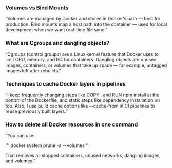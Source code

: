 ### Volumes vs Bind Mounts

“Volumes are managed by Docker and stored in Docker’s path — best for production.
Bind mounts map a host path into the container — used for local development when we want real-time file sync.”

### What are Cgroups and dangling objects?

“Cgroups (control groups) are a Linux kernel feature that Docker uses to limit CPU, memory, and I/O for containers.
Dangling objects are unused images, containers, or volumes that take up space — for example, untagged images left after rebuilds.”

### Techniques to cache Docker layers in pipelines

“I keep frequently changing steps like COPY . and RUN npm install at the bottom of the Dockerfile, and static steps like dependency installation on top.
Also, I use build cache options like --cache-from in CI pipelines to reuse previously built layers.”

### How to delete all Docker resources in one command

“You can use:

''' docker system prune -a --volumes '''


That removes all stopped containers, unused networks, dangling images, and volumes.”
